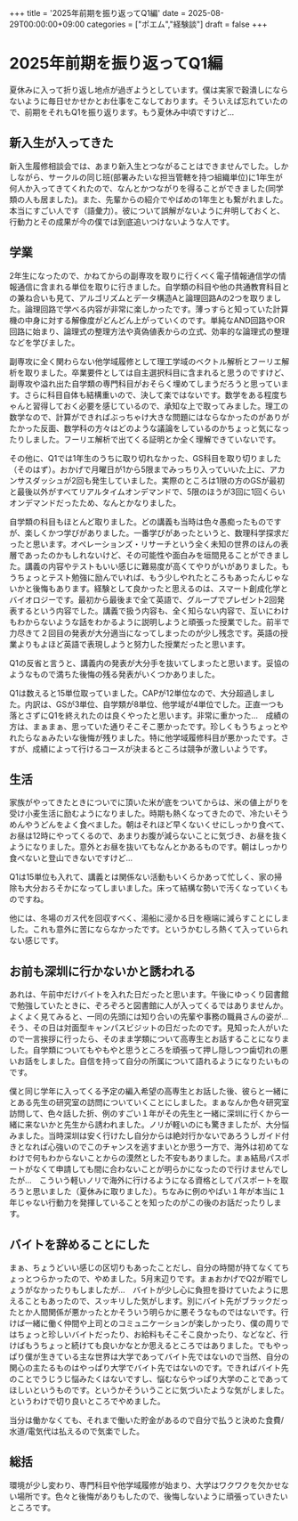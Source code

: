 +++
title = '2025年前期を振り返ってQ1編'
date = 2025-08-29T00:00:00+09:00
categories = ["ポエム","経験談"]
draft = false
+++

# 2025年前期を振り返ってQ1編

夏休みに入って折り返し地点が過ぎようとしています。僕は実家で穀潰しにならないように毎日せかせかとお仕事をこなしております。そういえば忘れていたので、前期をそれもQ1を振り返ります。もう夏休み中頃ですけど…

## 新入生が入ってきた

新入生履修相談会では、あまり新入生とつながることはできませんでした。しかしながら、サークルの同じ班(部署みたいな担当管轄を持つ組織単位)に1年生が何人か入ってきてくれたので、なんとかつながりを得ることができました(同学類の人も居ました)。また、先輩からの紹介でやばめの1年生とも繋がれました。本当にすごい人です（語彙力）。彼について誤解がないように弁明しておくと、行動力とその成果が今の僕では到底追いつけないような人です。

## 学業

2年生になったので、かねてからの副専攻を取りに行くべく電子情報通信学の情報通信に含まれる単位を取りに行きました。自学類の科目や他の共通教育科目との兼ね合いも見て、アルゴリズムとデータ構造Aと論理回路Aの2つを取りました。論理回路で学べる内容が非常に楽しかったです。薄っすらと知っていた計算機の中身に対する解像度がどんどん上がっていくのです。単純なAND回路やOR回路に始まり、論理式の整理方法や真偽値表からの立式、効率的な論理式の整理などを学びました。

副専攻に全く関わらない他学域履修として理工学域のベクトル解析とフーリエ解析を取りました。卒業要件としては自主選択科目に含まれると思うのですけど、副専攻や溢れ出た自学類の専門科目がおそらく埋めてしまうだろうと思っています。さらに科目自体も結構重いので、決して楽ではないです。数学をある程度ちゃんと習得しておく必要を感じているので、承知な上で取ってみました。理工の数学なので、計算ができればぶっちゃけ大きな問題にはならなかったのがありがたかった反面、数学科の方々はどのような議論をしているのかちょっと気になったりしました。フーリエ解析で出てくる証明とか全く理解できていないです。

その他に、Q1では1年生のうちに取り切れなかった、GS科目を取り切りました（そのはず）。おかげで月曜日が1から5限までみっちり入っていいた上に、アカンサスダッシュが2回も発生していました。実際のところは1限の方のGSが最初と最後以外がすべてリアルタイムオンデマンドで、5限のほうが3回に1回くらいオンデマンドだったため、なんとかなりました。

自学類の科目もほとんど取りました。どの講義も当時は色々愚痴ったものですが、楽しくかつ学びがありました。一番学びがあったというと、数理科学探求だったと思います。オペレーションズ・リサーチという全く未知の世界のほんの表層であったのかもしれないけど、その可能性や面白みを垣間見ることができました。講義の内容やテストもいい感じに難易度が高くてやりがいがありました。もうちょっとテスト勉強に励んでいれば、もう少しやれたところもあったんじゃないかと後悔もあります。経験として良かったと思えるのは、スマート創成化学とバイオロジーです。最初から最後まで全て英語で、グループでプレゼント2回発表するという内容でした。講義で扱う内容も、全く知らない内容で、互いにわけもわからないような話をわかるように説明しようと頑張った授業でした。前半で力尽きて２回目の発表が大分適当になってしまったのが少し残念です。英語の授業よりもよほど英語で表現しようと努力した授業だったと思います。

Q1の反省と言うと、講義内の発表が大分手を抜いてしまったと思います。妥協のようなもので満ちた後悔の残る発表がいくつかありました。

Q1は数えると15単位取っていました。CAPが12単位なので、大分超過しました。内訳は、GSが3単位、自学類が8単位、他学域が4単位でした。正直一つも落とさずにQ1を終えれたのは良くやったと思います。非常に重かった…　成績の方は、まぁまぁ、思っていた通りそこそこ悪かったです。珍しくもうちょっとやれたらなぁみたいな後悔が残りました。特に他学域履修科目が悪かったです。さすが、成績によって行けるコースが決まるところは競争が激しいようです。

## 生活

家族がやってきたときについでに頂いた米が底をついてからは、米の値上がりを受け小麦生活に励むようになりました。時期も熱くなってきたので、冷たいそうめんやうどんをよく食べました。朝はそれほど早くないくせにしっかり食べて、お昼は12時にやってくるので、あまりお腹が減らないことに気づき、お昼を抜くようになりました。意外とお昼を抜いてもなんとかあるものです。朝はしっかり食べないと登山できないですけど…

Q1は15単位も入れて、講義とは関係ない活動もいくらかあって忙しく、家の掃除も大分おろそかになってしまいました。床って結構な勢いで汚くなっていくものですね。

他には、冬場のガス代を回収すべく、湯船に浸かる日を極端に減らすことにしました。これも意外に苦にならなかったです。というかむしろ熱くて入っていられない感じです。

## お前も深圳に行かないかと誘われる

あれは、午前中だけバイトを入れた日だったと思います。午後にゆっくり図書館で勉強していたときに、ぞろぞろと図書館に人が入ってくるではありませんか。よくよく見てみると、一同の先頭には知り合いの先輩や事務の職員さんの姿が…　そう、その日は対面型キャンパスビジットの日だったのです。見知った人がいたので一言挨拶に行ったら、そのまま学類について高専生とお話することになりました。自学類についてもやもやと思うところを頑張って押し隠しつつ歯切れの悪いお話をしました。自信を持って自分の所属について語れるようになりたいものです。

僕と同じ学年に入ってくる予定の編入希望の高専生とお話した後、彼らと一緒にとある先生の研究室の訪問についていくことにしました。まぁなんか色々研究室訪問して、色々話した折、例のすごい１年がその先生と一緒に深圳に行くから一緒に来ないかと先生から誘われました。ノリが軽いのにも驚きましたが、大分悩みました。当時深圳は安く行けたし自分からは絶対行かないであろうしガイド付きとなれば心強いのでこのチャンスを逃すまいとか思う一方で、海外は初めてなわけで何もわからないことからの漠然とした不安もありました。まぁ結局パスポートがなくて申請しても間に合わないことが明らかになったので行けませんでしたが…　こういう軽いノリで海外に行けるようになる資格としてパスポートを取ろうと思いました（夏休みに取りました）。ちなみに例のやばい１年が本当に１年じゃない行動力を発揮していることを知ったのがこの後のお話だったりします。

## バイトを辞めることにした

まぁ、ちょうどいい感じの区切りもあったことだし、自分の時間が持てなくてちょっとつらかったので、やめました。5月末辺りです。まぁおかげでQ2が暇でしょうがなかったりもしましたが…　バイトが少し心に負担を掛けていたように思えることもあったので、スッキリした気がします。別にバイト先がブラックだったとか人間関係が悪かったとかそういう明らかに悪そうなものではないです。行けば一緒に働く仲間や上司とのコミュニケーションが楽しかったり、僕の周りではちょっと珍しいバイトだったり、お給料もそこそこ良かったり、などなど、行けばもうちょっと続けても良いかなとか思えるところではありました。でもやっぱり僕が生きている主な世界は大学であってバイト先ではないので当然、自分の関心の主たるものはやっぱり大学でバイト先ではないのです。できればバイト先のことでうじうじ悩みたくはないですし、悩むならやっぱり大学のことであってほしいというものです。というかそういうことに気づいたような気がしました。というわけで切り良いところでやめました。

当分は働かなくても、それまで働いた貯金があるので自分で払うと決めた食費/水道/電気代は払えるので気楽でした。

## 総括

環境が少し変わり、専門科目や他学域履修が始まり、大学はワクワクを欠かせない場所です。色々と後悔がありもしたので、後悔しないように頑張っていきたいところです。

